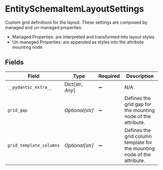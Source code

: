# EntitySchemaItemLayoutSettings

Custom grid definitions for the layout. These settings are composed by managed and un-managed properties:
- Managed Properties: are interpreted and transformed into layout styles
- Un-managed Properties: are appended as styles into the attribute mounting node



## Fields

| Field                                                                    | Type                                                                     | Required                                                                 | Description                                                              |
| ------------------------------------------------------------------------ | ------------------------------------------------------------------------ | ------------------------------------------------------------------------ | ------------------------------------------------------------------------ |
| `__pydantic_extra__`                                                     | Dict[str, *Any*]                                                         | :heavy_minus_sign:                                                       | N/A                                                                      |
| `grid_gap`                                                               | *Optional[str]*                                                          | :heavy_minus_sign:                                                       | Defines the grid gap for the mounting node of the attribute.             |
| `grid_template_columns`                                                  | *Optional[str]*                                                          | :heavy_minus_sign:                                                       | Defines the grid column template for the mounting node of the attribute. |